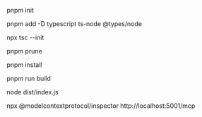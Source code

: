 pnpm init

pnpm add -D typescript ts-node @types/node

npx tsc --init


pnpm prune

pnpm install

pnpm run build

node dist/index.js

npx @modelcontextprotocol/inspector  http://localhost:5001/mcp